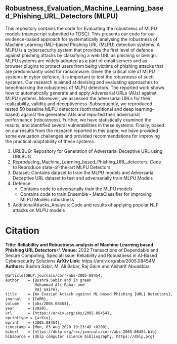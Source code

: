 ## Robustness_Evaluation_Machine_Learning_based_Phishing_URL_Detectors (MLPU)

This repository contains the code for Evaluating the robustness of MLPU models (manuscript submitted to TDSC). This presents our code for our evidence-based approach for systematically analysing the robustness of Machine Learning (ML)-based Phishing URL (MLPU) detection systems. A MLPU is a cybersecurity system that provides the first level of defence against phishing attacks by classifying a web URL as phishing or benign. MLPU systems are widely adopted as a part of email servers and as browser plugins to protect users from being victims of phishing attacks that are predominantly used for ransomware. 
Given the critical role of MLPU systems in cyber defence, it is important to test the robustness of such systems. Our research is aimed at devising and evaluating approaches to benchmarking the robustness of MLPU detectors. The reported work shows how to automatically generate and apply Adversarial URLs (AUs) against MLPU systems. Moreover, we assessed the adversarial URLs for their realizability, validity and deceptiveness. Subsequently, we reproduced tested 50 baseline MLPU detectors (both traditional and deep learning-based) against the generated AUs and reported their adversarial performance (robustness). Further, we have statistically examined the results, and identified several vulnerabilities in these systems. Finally, based on our results from the research reported in this paper, we have provided some evaluation challenges and provided recommendations for improving the practical adaptability of these systems.

<ol>
  <li>URLBUG: Repository for Generation of Adversarial Deceptive URL using URLBUG </li>
  <li>Reproducing_Machine_Learning_based_Phishing_URL_detectors: Code to Reproduce state-of-the-art MLPU Detectors </li>
  <li>Dataset: Contains dataset to train the MLPU models and Adversarial Deceptive URL dataset to test and adversarially train MLPU Models</li>
  <li> Defence:
     <ul>
       <li> Contains code to adversarially train the MLPU models</li>
       <li> Contains code to train Ensemble - MetaClassifier for improving MLPU Models robustness </li>
  </ul>
  </li>
  <li>AdditionalAttacks_Analysis: Code and results of applying popular NLP attacks on MLPU models</li>
</ol>



<h1> Citation </h1>
<b> Title: Reliability and Robustness analysis of Machine Learning based Phishing URL Detectors</b><\
<b> Venue: </b> 2022 Transactions of Dependable and Secure Computing, Special Issue: Reliability and Robustness in AI-Based Cybersecurity Solutions 
<b>ArXiv Link:</b> https://arxiv.org/abs/2005.08454M
<b>Authors:</b>  Bushra Sabir, M. Ali Babar, Raj Gaire and Alsharif Abuadbba 
<p align="justify><b>Abstract</b>: ML-based Phishing URL (MLPU) detectors serve as the first level of defence to protect users and organisations from being victims of phishing attacks. Lately, few studies have launched successful adversarial attacks against specific MLPU detectors raising questions about their practical reliability and usage. Nevertheless, the robustness of these systems has not been extensively investigated. Therefore, the security vulnerabilities of these systems, in general, remain primarily unknown which calls for testing the robustness of these systems. In this article, we have proposed a methodology to investigate the reliability and robustness of 50 representative state-of-the-art MLPU models. Firstly, we have proposed a cost-effective Adversarial URL generator URLBUG that created an Adversarial URL dataset. Subsequently, we reproduced 50 MLPU (traditional ML and Deep learning) systems and recorded their baseline performance. Lastly, we tested the considered MLPU systems on Adversarial Dataset and analyzed their robustness and reliability using box plots and heat maps. Our results showed that the generated adversarial URLs have valid syntax and can be registered at a median annual price of $11.99. Out of 13\% of the already registered adversarial URLs, 63.94\% were used for malicious purposes. Moreover, the considered MLPU models Matthew Correlation Coefficient (MCC) dropped from a median 0.92 to 0.02 when tested against Advdata, indicating that the baseline MLPU models are unreliable in their current form. Further, our findings identified several security vulnerabilities of these systems and provided future directions for researchers to design dependable and secure MLPU systems.</p>
 
<hr>
<b> If you use URLBUG for your research, please cite </b>
         
          
  ```diff
  @article{DBLP:journals/corr/abs-2005-08454, 
  author    = {Bushra Sabir and in green
               Muhammad Ali Babar and
               Raj Gaire},
  title     = {An Evasion Attack against ML-based Phishing {URL} Detectors},
  journal   = {CoRR},
  volume    = {abs/2005.08454},
  year      = {2020},
  url       = {https://arxiv.org/abs/2005.08454},
  eprinttype = {arXiv},
  eprint    = {2005.08454},
  timestamp = {Mon, 03 Aug 2020 19:23:49 +0200},
  biburl    = {https://dblp.org/rec/journals/corr/abs-2005-08454.bib},
  bibsource = {dblp computer science bibliography, https://dblp.org}

```
  
